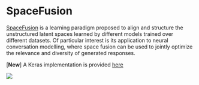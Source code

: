 # SpaceFusion
[SpaceFusion](https://arxiv.org/abs/1902.11205) is a learning paradigm proposed to align and structure the unstructured latent spaces learned by different models trained over different datasets. Of particular interest is its application to neural conversation modelling, where space fusion can be used to jointly optimize the relevance and diversity of generated responses. 

[**New**] A Keras implementation is provided [here](https://github.com/golsun/SpaceFusion/blob/master/v1)

![](https://github.com/golsun/SpaceFusion/blob/master/fig/intro_fig.PNG)
